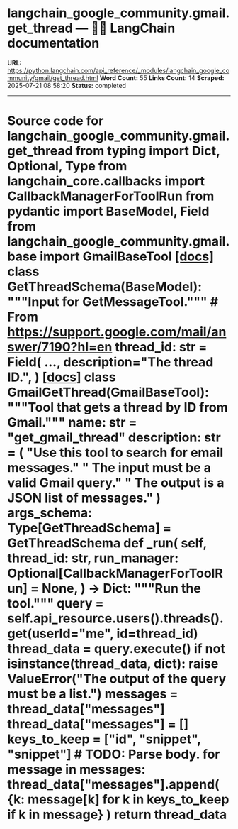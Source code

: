 # langchain_google_community.gmail.get_thread — 🦜🔗 LangChain  documentation

**URL:** https://python.langchain.com/api_reference/_modules/langchain_google_community/gmail/get_thread.html
**Word Count:** 55
**Links Count:** 14
**Scraped:** 2025-07-21 08:58:20
**Status:** completed

---

# Source code for langchain\_google\_community.gmail.get\_thread               from typing import Dict, Optional, Type          from langchain_core.callbacks import CallbackManagerForToolRun     from pydantic import BaseModel, Field          from langchain_google_community.gmail.base import GmailBaseTool                              [[docs]](https://python.langchain.com/api_reference/google_community/gmail/langchain_google_community.gmail.get_thread.GetThreadSchema.html#langchain_google_community.gmail.get_thread.GetThreadSchema)     class GetThreadSchema(BaseModel):         """Input for GetMessageTool."""              # From https://support.google.com/mail/answer/7190?hl=en         thread_id: str = Field(             ...,             description="The thread ID.",         )                                             [[docs]](https://python.langchain.com/api_reference/google_community/gmail/langchain_google_community.gmail.get_thread.GmailGetThread.html#langchain_google_community.gmail.get_thread.GmailGetThread)     class GmailGetThread(GmailBaseTool):         """Tool that gets a thread by ID from Gmail."""              name: str = "get_gmail_thread"         description: str = (             "Use this tool to search for email messages."             " The input must be a valid Gmail query."             " The output is a JSON list of messages."         )         args_schema: Type[GetThreadSchema] = GetThreadSchema              def _run(             self,             thread_id: str,             run_manager: Optional[CallbackManagerForToolRun] = None,         ) -> Dict:             """Run the tool."""             query = self.api_resource.users().threads().get(userId="me", id=thread_id)             thread_data = query.execute()             if not isinstance(thread_data, dict):                 raise ValueError("The output of the query must be a list.")             messages = thread_data["messages"]             thread_data["messages"] = []             keys_to_keep = ["id", "snippet", "snippet"]             # TODO: Parse body.             for message in messages:                 thread_data["messages"].append(                     {k: message[k] for k in keys_to_keep if k in message}                 )             return thread_data